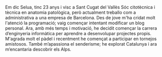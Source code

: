 Em dic Selua, tinc 23 anys i visc a Sant Cugat del Vallès
Sóc citotècnica i tècnica en anatomia patològica, però actualment treballo com a administrativa a una empresa de Barcelona.
Des de jove m'ha cridat molt l'atenció la programació; vaig començar intentant modificar un blog personal.
Ara, amb més temps i motivació, he decidit començar la carrera d’enginyeria informàtica per aprendre a desenvolupar projectes propis.
M'agrada molt el pàdel i recentment he començat a participar en tornejos amistosos.
També m’apassiona el senderisme; he explorat Catalunya i ara m’encantaria descobrir els Alps.
